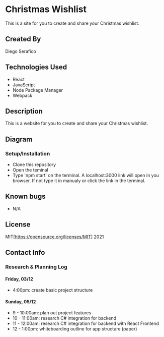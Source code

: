 # Christmas Wishlist

This is a site for you to create and share your Christmas wishlist.

## Created By

Diego Serafico

## Technologies Used

* React
* JavaScript
* Node Package Manager
* Webpack

## Description

This is a website for you to create and share your Christmas wishlist. 

## Diagram



### Setup/Installation

* Clone this repository
* Open the teminal
* Type 'npm start' on the terminal. A localhost:3000 link will open in you browser. If not type it in manualy or click the link in the terminal.

## Known bugs

* N/A

## License 

MIT[https://opensource.org/licenses/MIT] 2021

## Contact Info

### Research & Planning Log
#### Friday, 03/12
* 4:00pm: create basic project structure

#### Sunday, 05/12
* 9 - 10:00am: plan out project features
* 10 - 11:00am: research C# integration for backend
* 11 - 12:00am: research C# integration for backend with React Frontend
* 12 - 1:00pm: whiteboarding outline for app structure (paper)